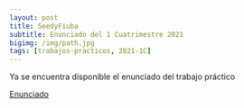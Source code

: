 ```yaml
---
layout: post
title: SeedyFiuba
subtitle: Enunciado del 1 Cuatrimestre 2021
bigimg: /img/path.jpg
tags: [trabajos-practicos, 2021-1C]
---
```

Ya se encuentra disponible el enunciado del trabajo práctico

[Enunciado](https://ingenieria-del-software-2.github.io/works/statement/2021/1/tp/enunciado/)
